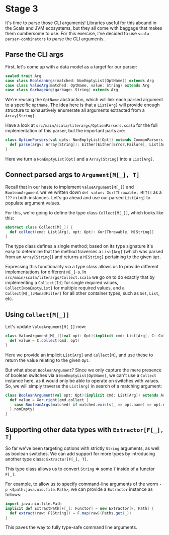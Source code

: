 # Stage 3

It's time to parse those CLI arguments! Libraries useful for this abound in the
Scala and JVM ecosystems, but they all come with baggage that makes them
cumbersome to use. For this exercise, I've decided to use
`scala-parser-combinators` to parse the CLI arguments.

## Parse the CLI args

First, let's come up with a data model as a target for our parser:

```scala
sealed trait Arg
case class BooleanArgs(matched: NonEmptyList[OptName]) extends Arg
case class ValueArg(matched: OptName, value: String) extends Arg
case class GarbageArg(garbage: String) extends Arg
```

We're reusing the `OptName` abstraction, which will link each parsed argument
to a specific `OptName`. The idea here is that a `List[Arg]` will provide
enough structure to exhaustively enumerate all arguments extracted from a
`Array[String]`.

Have a look at `src/main/scala/literargs/OptionParsers.scala` for the full
implementation of this parser, but the important parts are:

```scala
class OptionParsers(val opts: NonEmptyList[Opt]) extends CommonParsers {
  def parse(argv: Array[String]): Either[Either[Error,Failure], List[Arg]] = // ...
}
```

Here we turn a `NonEmptyList[Opt]` and a `Array[String]` into a `List[Arg]`.

## Connect parsed args to `Argument[M[_], T]`

Recall that in our haste to implement `ValueArgument[M[_]]` and
`BooleanArgument` we've written down `def value: Xor[Throwable, M[T]]` as a
`???` in both instances. Let's go ahead and use our parsed `List[Arg]` to
populate argument values.

For this, we're going to define the type class `Collect[M[_]]`, which looks
like this:

```scala
abstract class Collect[M[_]] {
  def collect(cmd: List[Arg], opt: Opt): Xor[Throwable, M[String]]
}
```

The type class defines a single method; based on its type signature it's easy
to determine that the method traverses a `List[Arg]` (which was parsed from an
`Array[String]`) and returns a `M[String]` pertaining to the given `Opt`.

Expressing this functionality via a type class allows us to provide different
implementations for different `M[_]`-s. In
`src/main/scala/literargs/Collect.scala` we go on to do exactly that by
implementing a `Collect[Id]` for single required values,
`Collect[NonEmptyList]` for multiple required values, and a
`Collect[M[_]:MonadFilter]` for all other container types, such as `Set`,
`List`, etc.

## Using `Collect[M[_]]`

Let's update `ValueArgument[M[_]]` now:

```scala
class ValueArgument[M[_]](val opt: Opt)(implicit cmd: List[Arg], C: Collect[M]) extends Argument[M, String] {
  def value = C.collect(cmd, opt)
}
```

Here we provide an implicit `List[Arg]` and `Collect[M]`, and use these to
return the value relating to the given `Opt`.

But what about `BooleanArgument`? Since we only capture the mere presence of
boolean switches via a `NonEmptyList[OptName]`, we can't use a `Collect`
instance here, as it would only be able to operate on switches with values. So,
we will simply traverse the `List[Arg]` in search of a matching argument:

```scala
class BooleanArgument(val opt: Opt)(implicit cmd: List[Arg]) extends Argument[Id, Boolean] {
  def value = Xor.right(cmd.collect {
    case BooleanArgs(matched) if matched.exists(_ == opt.name) => opt.name
  }.nonEmpty)
}
```

## Supporting other data types with `Extractor[F[_], T]`

So far we've been targeting options with strictly `String` arguments, as well
as boolean switches. We can add support for more types by introducing another
type class: `Extractor[F[_], T]`.

This type class allows us to convert `String` **=>** some `T` inside of a
functor `F[_]`.

For example, to allow us to specify command-line arguments of the worm `-p
<$path:java.nio.file.Path>`, we can provide a `Extractor` instance as follows:

```scala
import java.nio.file.Path
implicit def ExtractPath[F[_]: Functor] = new Extractor[F, Path] {
  def extract(raw: F[String]) = F.map(raw)(Paths.get(_))
}
```

This paves the way to fully type-safe command line arguments.
